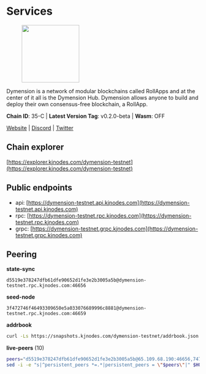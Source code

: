 # Services

<figure><img src="https://raw.githubusercontent.com/kj89/testnet_manuals/main/pingpub/logos/dymension.png" width="150" alt=""><figcaption></figcaption></figure>

Dymension is a network of modular blockchains called RollApps  and at the center of it all is the Dymension Hub. Dymension  allows anyone to build and deploy their own consensus-free blockchain, a RollApp.

**Chain ID**: 35-C | **Latest Version Tag**: v0.2.0-beta | **Wasm**: OFF

[Website](https://dymension.xyz/) | [Discord](https://discord.gg/dymension) | [Twitter](https://twitter.com/dymensionXYZ)




## Chain explorer
[https://explorer.kjnodes.com/dymension-testnet](https://explorer.kjnodes.com/dymension-testnet)

## Public endpoints

* api: [https://dymension-testnet.api.kjnodes.com](https://dymension-testnet.api.kjnodes.com)
* rpc: [https://dymension-testnet.rpc.kjnodes.com](https://dymension-testnet.rpc.kjnodes.com)
* grpc: [https://dymension-testnet.grpc.kjnodes.com](https://dymension-testnet.grpc.kjnodes.com)

## Peering

**state-sync**

```text
d5519e378247dfb61dfe90652d1fe3e2b3005a5b@dymension-testnet.rpc.kjnodes.com:46656
```

**seed-node**

```text
3f472746f46493309650e5a033076689996c8881@dymension-testnet.rpc.kjnodes.com:46659
```

**addrbook**
```bash
curl -Ls https://snapshots.kjnodes.com/dymension-testnet/addrbook.json > $HOME/.dymension/config/addrbook.json
```

**live-peers** (10)
```bash
peers="d5519e378247dfb61dfe90652d1fe3e2b3005a5b@65.109.68.190:46656,747d05bfe9f3e0c2e0462ac351c577699e1d9b8c@207.244.244.194:26656,39794289e20cf80eba0a720eed58e7097e5686c1@136.243.103.53:46656,998b19ed2c580acaa2fdb5057e2930a38f041750@65.109.122.105:60556,0996622e0d51b51cdfb2e8bed752968693f87e10@109.205.180.254:26656,88fdaf5ff074dc2010ccb0416e421f3819201eb6@212.23.222.125:30586,65242d54d20a6c16a401004a8fb936343d9cae99@65.109.106.91:26656,d995d7079d975dea118a16014758838fe5cb8e2d@80.240.29.76:26656,e1d6bdf47f76bdfdba90d4bedc780539d9766bbe@172.104.199.176:26656,af97c76448e6a5d7671c6523f38fc48cc7273da7@217.76.59.46:26656"
sed -i -e "s|^persistent_peers *=.*|persistent_peers = \"$peers\"|" $HOME/.dymension/config/config.toml
```
